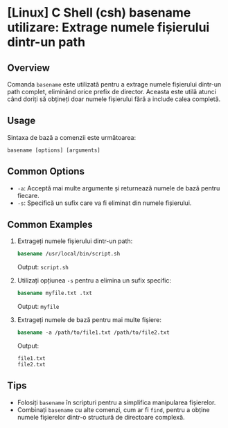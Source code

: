 # [Linux] C Shell (csh) basename utilizare: Extrage numele fișierului dintr-un path

## Overview
Comanda `basename` este utilizată pentru a extrage numele fișierului dintr-un path complet, eliminând orice prefix de director. Aceasta este utilă atunci când doriți să obțineți doar numele fișierului fără a include calea completă.

## Usage
Sintaxa de bază a comenzii este următoarea:
```
basename [options] [arguments]
```

## Common Options
- `-a`: Acceptă mai multe argumente și returnează numele de bază pentru fiecare.
- `-s`: Specifică un sufix care va fi eliminat din numele fișierului.

## Common Examples
1. Extrageți numele fișierului dintr-un path:
   ```csh
   basename /usr/local/bin/script.sh
   ```
   Output: `script.sh`

2. Utilizați opțiunea `-s` pentru a elimina un sufix specific:
   ```csh
   basename myfile.txt .txt
   ```
   Output: `myfile`

3. Extrageți numele de bază pentru mai multe fișiere:
   ```csh
   basename -a /path/to/file1.txt /path/to/file2.txt
   ```
   Output:
   ```
   file1.txt
   file2.txt
   ```

## Tips
- Folosiți `basename` în scripturi pentru a simplifica manipularea fișierelor.
- Combinați `basename` cu alte comenzi, cum ar fi `find`, pentru a obține numele fișierelor dintr-o structură de directoare complexă.